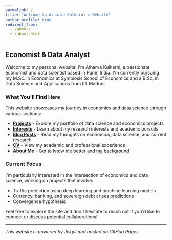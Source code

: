 ```yaml
---
permalink: /
title: "Welcome to Atharva Kulkarni's Website"
author_profile: true
redirect_from: 
  - /about/
  - /about.html
---
```


## Economist & Data Analyst

Welcome to my personal website! I'm Atharva Kulkarni, a passionate economist and data scientist based in Pune, India. I'm currently pursuing my M.Sc. in Economics at Symbiosis School of Economics and a B.Sc. in Data Science and Applications from IIT Madras.

### What You'll Find Here

This website showcases my journey in economics and data science through various sections:
- **[Projects](/projects/)** - Explore my portfolio of data science and economics projects
- **[Interests](/interests/)** - Learn about my research interests and academic pursuits  
- **[Blog Posts](/blog-posts/)** - Read my thoughts on economics, data science, and current research
- **[CV](/cv/)** - View my academic and professional experience
- **[About Me](/about-me/)** - Get to know me better and my background

### Current Focus

I'm particularly interested in the intersection of economics and data science, working on projects that involve:
- Traffic prediction using deep learning and machine learning models
- Currency, banking, and sovereign debt crises predictions
- Convergence hypothesis

Feel free to explore the site and don't hesitate to reach out if you'd like to connect or discuss potential collaborations!

---

*This website is powered by Jekyll and hosted on GitHub Pages.*
